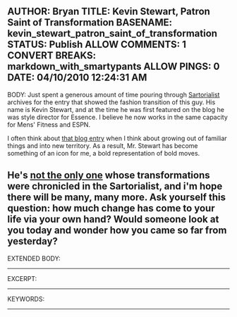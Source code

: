 AUTHOR: Bryan
TITLE: Kevin Stewart, Patron Saint of Transformation
BASENAME: kevin_stewart_patron_saint_of_transformation
STATUS: Publish
ALLOW COMMENTS: 1
CONVERT BREAKS: markdown_with_smartypants
ALLOW PINGS: 0
DATE: 04/10/2010 12:24:31 AM
-----
BODY:
Just spent a generous amount of time pouring through [Sartorialist](http://thesartorialist.blogspot.com/) archives for the entry that showed the fashion transition of this guy. His name is Kevin Stewart, and at the time he was first featured on the blog he was style director for Essence. I believe he now works in the same capacity for Mens' Fitness and ESPN.

I often think about [that blog entry](http://thesartorialist.blogspot.com/2008/07/when-first-we-metpart-2.html) when I think about growing out of familiar things and into new territory. As a result, Mr. Stewart has become something of an icon for me, a bold representation of bold moves.

He's [not the only one](http://thesartorialist.blogspot.com/2007/08/after-one-year-in-new-york-kara.html) whose transformations were chronicled in the Sartorialist, and i'm hope there will be many, many more. Ask yourself this question: how much change has come to your life via your own hand? Would someone look at you today and wonder how you came so far from yesterday?
-----
EXTENDED BODY:

-----
EXCERPT:

-----
KEYWORDS:

-----


